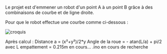 Le projet est d'emmener un robot d'un point A à un point B grâce à des combinaisons de courbe et de ligne droite.

Pour que le robot effectue une courbe comme ci-dessous :

![croquis](https://github.com/fpalaric/RobotRoulant/assets/36034881/342cbd68-2b4f-46f5-9b8f-37dc5af9ad8f)


Après calcul : 
Distance a = (x²+y²)/2*y
Angle de la roue = - atan(L/a) + pi/2 avec L empattement = 0.215m
en cours...
.ino en cours de recherche
